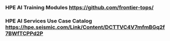 ### HPE AI Training Modules https://github.com/frontier-tops/
### HPE AI Services Use Case Catalog https://hpe.seismic.com/Link/Content/DCTTVC4V7mfmBGq2f7BWfTCPPd2P
